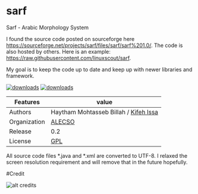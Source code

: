 # sarf
Sarf - Arabic Morphology System

I found the source code posted on sourceforge here https://sourceforge.net/projects/sarf/files/sarf/sarf%201.0/. The code is also hosted by others.
Here is an example: https://raw.githubusercontent.com/linuxscout/sarf.

My goal is to keep the code up to date and keep up with newer libraries and framework.


[![downloads]( https://img.shields.io/sourceforge/dt/sarf.svg)](http://sourceforge.org/projects/sarf)
[![downloads]( https://img.shields.io/sourceforge/dm/sarf.svg)](http://sourceforge.org/projects/sarf)
 

Features |   value
---------|---------------------------------------------------------------------------------
Authors  | Haytham Mohtasseb Billah / [Kifeh Issa](http://github.com/kifehi)
Organization | [ALECSO](http://www.alecso.org.tn) 
Release  | 0.2
License  |[GPL](https://github.com/linuxscout/sarf/master/LICENSE)


All source code files *.java and *.xml are converted to UTF-8. 
I relaxed the screen resolution requirement and will remove that in the future hopefully.

#Credit

![alt credits](https://github.com/argsv/sarf/blob/master/src/sarf/ui/about.jpg?raw=true)


